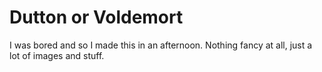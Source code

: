 # Dutton or Voldemort

I was bored and so I made this in an afternoon. Nothing fancy at all, just a lot of images and stuff.
